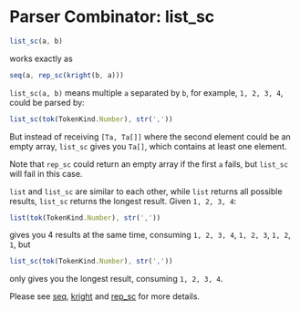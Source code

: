 # Parser Combinator: list_sc

```typescript
list_sc(a, b)
```

works exactly as

```typescript
seq(a, rep_sc(kright(b, a)))
```

`list_sc(a, b)` means multiple `a` separated by `b`, for example, `1, 2, 3, 4`, could be parsed by:

```typescript
list_sc(tok(TokenKind.Number), str(','))
```

But instead of receiving `[Ta, Ta[]]` where the second element could be an empty array,
`list_sc` gives you `Ta[]`, which contains at least one element.

Note that `rep_sc` could return an empty array if the first `a` fails, but `list_sc` will fail in this case.

`list` and `list_sc` are similar to each other, while `list` returns all possible results, `list_sc` returns the longest result. Given `1, 2, 3, 4`:

```typescript
list(tok(TokenKind.Number), str(','))
```

gives you 4 results at the same time, consuming `1, 2, 3, 4`, `1, 2, 3`, `1, 2`, `1`, but

```typescript
list_sc(tok(TokenKind.Number), str(','))
```

only gives you the longest result, consuming `1, 2, 3, 4`.

Please see [seq](./seq.md), [kright](./kright.md) and [rep_sc](./rep_sc.md) for more details.
